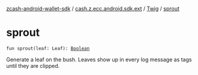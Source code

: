 [zcash-android-wallet-sdk](../../index.md) / [cash.z.ecc.android.sdk.ext](../index.md) / [Twig](index.md) / [sprout](./sprout.md)

# sprout

`fun sprout(leaf: Leaf): `[`Boolean`](https://kotlinlang.org/api/latest/jvm/stdlib/kotlin/-boolean/index.html)

Generate a leaf on the bush. Leaves show up in every log message as tags until they are clipped.

